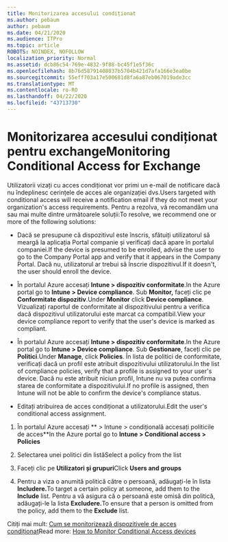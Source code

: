 ```yaml
---
title: Monitorizarea accesului condiționat
ms.author: pebaum
author: pebaum
ms.date: 04/21/2020
ms.audience: ITPro
ms.topic: article
ROBOTS: NOINDEX, NOFOLLOW
localization_priority: Normal
ms.assetid: dcb86c54-769e-4832-9f88-bc45f1e5f36c
ms.openlocfilehash: 8b76d58791408037b5704b421d7afa166e3ea0be
ms.sourcegitcommit: 55eff703a17e500681d8fa6a87eb067019ade3cc
ms.translationtype: MT
ms.contentlocale: ro-RO
ms.lasthandoff: 04/22/2020
ms.locfileid: "43713730"
---
```

# <a name="monitoring-conditional-access-for-exchange"></a><span data-ttu-id="53a7e-102">Monitorizarea accesului condiționat pentru exchange</span><span class="sxs-lookup"><span data-stu-id="53a7e-102">Monitoring Conditional Access for Exchange</span></span>

<span data-ttu-id="53a7e-103">Utilizatorii vizați cu acces condiționat vor primi un e-mail de notificare dacă nu îndeplinesc cerințele de acces ale organizației dvs.</span><span class="sxs-lookup"><span data-stu-id="53a7e-103">Users targeted with conditional access will receive a notification email if they do not meet your organization's access requirements.</span></span> <span data-ttu-id="53a7e-104">Pentru a rezolva, vă recomandăm una sau mai multe dintre următoarele soluții:</span><span class="sxs-lookup"><span data-stu-id="53a7e-104">To resolve, we recommend one or more of the following solutions:</span></span>
  
- <span data-ttu-id="53a7e-105">Dacă se presupune că dispozitivul este înscris, sfătuiți utilizatorul să meargă la aplicația Portal companie și verificați dacă apare în portalul companiei.</span><span class="sxs-lookup"><span data-stu-id="53a7e-105">If the device is presumed to be enrolled, advise the user to go to the Company Portal app and verify that it appears in the Company Portal.</span></span> <span data-ttu-id="53a7e-106">Dacă nu, utilizatorul ar trebui să înscrie dispozitivul.</span><span class="sxs-lookup"><span data-stu-id="53a7e-106">If it doesn't, the user should enroll the device.</span></span>
    
- <span data-ttu-id="53a7e-107">În portalul Azure accesați **Intune \> dispozitiv conformitate**.</span><span class="sxs-lookup"><span data-stu-id="53a7e-107">In the Azure portal go to **Intune \> Device compliance**.</span></span> <span data-ttu-id="53a7e-108">Sub **Monitor,** faceți clic pe **Conformitate dispozitiv**.</span><span class="sxs-lookup"><span data-stu-id="53a7e-108">Under **Monitor** click **Device compliance**.</span></span> <span data-ttu-id="53a7e-109">Vizualizați raportul de conformitate al dispozitivului pentru a verifica dacă dispozitivul utilizatorului este marcat ca compatibil.</span><span class="sxs-lookup"><span data-stu-id="53a7e-109">View your device compliance report to verify that the user's device is marked as compliant.</span></span> 
    
- <span data-ttu-id="53a7e-110">În portalul Azure accesați **Intune \> dispozitiv conformitate**.</span><span class="sxs-lookup"><span data-stu-id="53a7e-110">In the Azure portal go to **Intune \> Device compliance**.</span></span> <span data-ttu-id="53a7e-111">Sub **Gestionare**, faceți clic pe **Politici**.</span><span class="sxs-lookup"><span data-stu-id="53a7e-111">Under **Manage**, click **Policies**.</span></span> <span data-ttu-id="53a7e-112">În lista de politici de conformitate, verificați dacă un profil este atribuit dispozitivului utilizatorului.</span><span class="sxs-lookup"><span data-stu-id="53a7e-112">In the list of compliance policies, verify that a profile is assigned to your user's device.</span></span> <span data-ttu-id="53a7e-113">Dacă nu este atribuit niciun profil, Intune nu va putea confirma starea de conformitate a dispozitivului.</span><span class="sxs-lookup"><span data-stu-id="53a7e-113">If no profile is assigned, then Intune will not be able to confirm the device's compliance status.</span></span> 
    
- <span data-ttu-id="53a7e-114">Editați atribuirea de acces condiționat a utilizatorului.</span><span class="sxs-lookup"><span data-stu-id="53a7e-114">Edit the user's conditional access assignment.</span></span>
    
1. <span data-ttu-id="53a7e-115">În portalul Azure accesați \*\* \> Intune \> condițională accesați politicile de acces\*\*</span><span class="sxs-lookup"><span data-stu-id="53a7e-115">In the Azure portal go to **Intune \> Conditional access \> Policies**</span></span>
    
2. <span data-ttu-id="53a7e-116">Selectarea unei politici din listă</span><span class="sxs-lookup"><span data-stu-id="53a7e-116">Select a policy from the list</span></span>
    
3. <span data-ttu-id="53a7e-117">Faceți clic pe **Utilizatori și grupuri**</span><span class="sxs-lookup"><span data-stu-id="53a7e-117">Click **Users and groups**</span></span>
    
4. <span data-ttu-id="53a7e-118">Pentru a viza o anumită politică către o persoană, adăugați-le în lista **Includere.**</span><span class="sxs-lookup"><span data-stu-id="53a7e-118">To target a certain policy at someone, add them to the **Include** list.</span></span> <span data-ttu-id="53a7e-119">Pentru a vă asigura că o persoană este omisă din politică, adăugați-le la lista **Excludere.**</span><span class="sxs-lookup"><span data-stu-id="53a7e-119">To ensure that a person is omitted from the policy, add them to the **Exclude** list.</span></span> 
    
<span data-ttu-id="53a7e-120">Citiți mai mult: [Cum se monitorizează dispozitivele de acces condiționat](https://docs.microsoft.com/intune/conditional-access-exchange-monitor)</span><span class="sxs-lookup"><span data-stu-id="53a7e-120">Read more: [How to Monitor Conditional Access devices](https://docs.microsoft.com/intune/conditional-access-exchange-monitor)</span></span>
  

